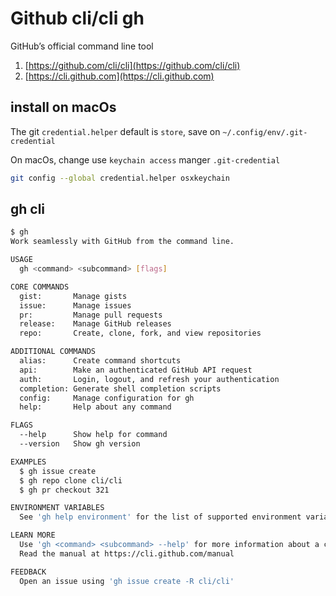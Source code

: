 # Github cli/cli gh

GitHub’s official command line tool

1. [https://github.com/cli/cli](https://github.com/cli/cli)
2. [https://cli.github.com](https://cli.github.com)

## install on macOs

The git `credential.helper` default is `store`, save on `~/.config/env/.git-credential`

On macOs, change use `keychain access` manger `.git-credential`

```sh
git config --global credential.helper osxkeychain
```

## gh cli

```sh
$ gh
Work seamlessly with GitHub from the command line.

USAGE
  gh <command> <subcommand> [flags]

CORE COMMANDS
  gist:       Manage gists
  issue:      Manage issues
  pr:         Manage pull requests
  release:    Manage GitHub releases
  repo:       Create, clone, fork, and view repositories

ADDITIONAL COMMANDS
  alias:      Create command shortcuts
  api:        Make an authenticated GitHub API request
  auth:       Login, logout, and refresh your authentication
  completion: Generate shell completion scripts
  config:     Manage configuration for gh
  help:       Help about any command

FLAGS
  --help      Show help for command
  --version   Show gh version

EXAMPLES
  $ gh issue create
  $ gh repo clone cli/cli
  $ gh pr checkout 321

ENVIRONMENT VARIABLES
  See 'gh help environment' for the list of supported environment variables.

LEARN MORE
  Use 'gh <command> <subcommand> --help' for more information about a command.
  Read the manual at https://cli.github.com/manual

FEEDBACK
  Open an issue using 'gh issue create -R cli/cli'
```
